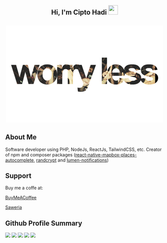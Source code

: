 <h2 align="center">Hi, I'm Cipto Hadi  <img src="https://user-images.githubusercontent.com/39955420/147578264-bae0526c-028a-49d2-8af8-d08bb4edbd2a.gif" height="30" width="30"></h2>

<h2 align="center"><img src="https://raw.githubusercontent.com/cipto-hd/cipto-hd/master/motivate_stay-positive.gif"></h2>

## About Me
Software developer using PHP, NodeJs, ReactJs, TailwindCSS, etc. Creator of npm and composer packages ([react-native-mapbox-places-autocomplete](https://www.npmjs.com/package/react-native-mapbox-places-autocomplete), [randcrypt](https://www.npmjs.com/package/randcrypt) and [lumen-notifications](https://packagist.org/packages/ciptohadi-web-id/lumen-notifications))

## Support
Buy me a coffe at:

[BuyMeACoffee](https://www.buymeacoffee.com/cipto)

[Saweria](https://saweria.co/ciptohadi)

## Github Profile Summary
![](https://github-profile-summary-cards.vercel.app/api/cards/profile-details?username=cipto-hd&theme=nord_dark)
![](https://github-profile-summary-cards.vercel.app/api/cards/repos-per-language?username=cipto-hd&theme=nord_dark)
![](https://github-profile-summary-cards.vercel.app/api/cards/most-commit-language?username=cipto-hd&theme=nord_dark)
![](https://github-profile-summary-cards.vercel.app/api/cards/stats?username=cipto-hd&theme=nord_dark)
![](https://github-profile-summary-cards.vercel.app/api/cards/productive-time?username=cipto-hd&theme=nord_dark)
